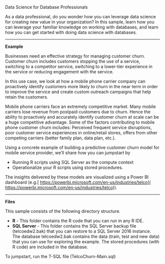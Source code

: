 Data Science for Database Professionals


As a data professional, do you wonder how you can leverage data science for creating new value in your organization? In this sample, learn how you can leverage your familiar knowledge on working with databases, and learn how you can get started with doing data science with databases. 

----------

**Example**

Businesses need an effective strategy for managing customer churn. Customer churn includes customers stopping the use of a service, switching to a competitor service, switching to a lower-tier experience in the service or reducing engagement with the service. 

In this use case, we look at how a mobile phone carrier company can proactively identify customers more likely to churn in the near term in order to improve the service and create custom outreach campaigns that help retain the customers. 

Mobile phone carriers face an extremely competitive market. Many mobile carriers lose revenue from postpaid customers due to churn. Hence the ability to proactively and accurately identify customer churn at scale can be a huge competitive advantage. Some of the factors contributing to mobile phone customer churn includes: Perceived frequent service disruptions, poor customer service experiences in online/retail stores, offers from other competing carriers (better family plan, data plan, etc.). 

Using a concrete example of building a predictive customer churn model for mobile service provider, we’ll share how you can jumpstart by
- Running R scripts using SQL Server as the compute context
- Operationalize your R scripts using stored procedures. 


The insights delivered by these models are visualized using a Power BI dashboard
(e.g.[ https://powerbi.microsoft.com/en-us/industries/telco]( https://powerbi.microsoft.com/en-us/industries/telco)).

----------

**Files**

This sample consists of the following directory structure.


- **R** - This folder contains the R code that you can run in any R IDE.
- **SQL Server** - This folder contains the SQL Server backup file (telcoedw2.bak) that you can restore to a SQL Server 2016 instance. The database telcoedw2.bak contains the data (train, test and new data) that you can use for exploring the example. The stored procedures (with R code) are included in the database. 

To jumpstart, run the T-SQL file (TelcoChurn-Main.sql)






